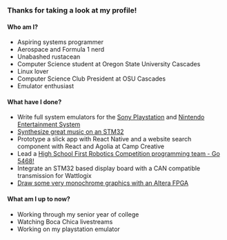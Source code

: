 ### Thanks for taking a look at my profile!

#### Who am I?
- Aspiring systems programmer
- Aerospace and Formula 1 nerd
- Unabashed rustacean
- Computer Science student at Oregon State University Cascades
- Linux lover 
- Computer Science Club President at OSU Cascades 
- Emulator enthusiast

#### What have I done?
- Write full system emulators for the [Sony Playstation](https://github.com/Colin-Suckow/vaporstation) and [Nintendo Entertainment System](https://github.com/Colin-Suckow/rust-nes)
- [Synthesize great music on an STM32](https://github.com/Colin-Suckow/STM32_Synth)
- Prototype a slick app with React Native and a website search component with React and Agolia at Camp Creative
- Lead a [High School First Robotics Competition programming team - Go 5468!](https://summitrobotics.com/)
- Integrate an STM32 based display board with a CAN compatible transmission for Wattlogix
- [Draw some very monochrome graphics with an Altera FPGA](https://github.com/Colin-Suckow/fpga_vga_display)

#### What am I up to now?
- Working through my senior year of college
- Watching Boca Chica livestreams
- Working on my playstation emulator
